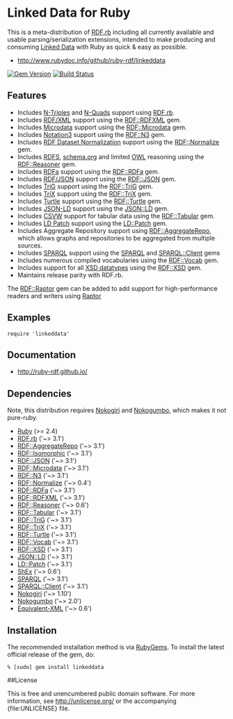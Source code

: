 # Linked Data for Ruby

This is a meta-distribution of [RDF.rb][] including all currently available
and usable parsing/serialization extensions, intended to make producing and
consuming [Linked Data][] with Ruby as quick & easy as possible.

* <http://www.rubydoc.info/github/ruby-rdf/linkeddata>

[![Gem Version](https://badge.fury.io/rb/linkeddata.png)](http://badge.fury.io/rb/linkeddata)
[![Build Status](https://travis-ci.org/ruby-rdf/linkeddata.png?branch=master)](https://travis-ci.org/ruby-rdf/linkeddata)

## Features

* Includes [N-Triples][] and [N-Quads][] support using [RDF.rb][].
* Includes [RDF/XML][] support using the [RDF::RDFXML][] gem.
* Includes [Microdata][] support using the [RDF::Microdata][] gem.
* Includes [Notation3][] support using the [RDF::N3][] gem.
* Includes [RDF Dataset Normalization][Normalization] support using the [RDF::Normalize][] gem.
* Includes  [RDFS][], [schema.org][] and limited [OWL][] reasoning using the [RDF::Reasoner][] gem.
* Includes [RDFa][] support using the [RDF::RDFa][] gem.
* Includes [RDF/JSON][] support using the [RDF::JSON][] gem.
* Includes [TriG][] support using the [RDF::TriG][] gem.
* Includes [TriX][] support using the [RDF::TriX][] gem.
* Includes [Turtle][] support using the [RDF::Turtle][] gem.
* Includes [JSON-LD][] support using the [JSON::LD][] gem.
* Includes [CSVW][] support for tabular data using the [RDF::Tabular][] gem.
* Includes [LD Patch][] support using the [LD::Patch][] gem.
* Includes Aggregate Repository support using [RDF::AggregateRepo][], which allows graphs and repositories to be aggregated from multiple sources.
* Includes [SPARQL][] support using the [SPARQL][SPARQL gem] and [SPARQL::Client][] gems
* Includes numerous compiled vocabularies using the [RDF::Vocab][] gem.
* Includes support for all [XSD datatypes][] using the [RDF::XSD][] gem.
* Maintains release parity with RDF.rb.

The [RDF::Raptor][] gem can be added to add support for high-performance readers and writers using [Raptor][]
## Examples

    require 'linkeddata'

## Documentation

* <http://ruby-rdf.github.io/>

## Dependencies
Note, this distribution requires [Nokogiri][] and [Nokogumbo][], which makes it not pure-ruby.

* [Ruby](https://www.ruby-lang.org/en/) (>= 2.4)
* [RDF.rb][] ('~> 3.1')
* [RDF::AggregateRepo][] ('~> 3.1')
* [RDF::Isomorphic][] ('~> 3.1')
* [RDF::JSON][] ('~> 3.1')
* [RDF::Microdata][] ('~> 3.1')
* [RDF::N3][] ('~> 3.1')
* [RDF::Normalize][] ('~> 0.4')
* [RDF::RDFa][] ('~> 3.1')
* [RDF::RDFXML][] ('~> 3.1')
* [RDF::Reasoner][] ('~> 0.6')
* [RDF::Tabular][] ('~> 3.1')
* [RDF::TriG][] ('~> 3.1')
* [RDF::TriX][] ('~> 3.1')
* [RDF::Turtle][] ('~> 3.1')
* [RDF::Vocab][] ('~> 3.1')
* [RDF::XSD][] ('~> 3.1')
* [JSON::LD][] ('~> 3.1')
* [LD::Patch][] ('~> 3.1')
* [ShEx][ShEx gem] ('~> 0.6')
* [SPARQL][SPARQL gem] ('~> 3.1')
* [SPARQL::Client][] ('~> 3.1')
* [Nokogiri][] ('~> 1.10')
* [Nokogumbo][] ('~> 2.0')
* [Equivalent-XML](http://rubygems.org/gems/equivalent-xml) ('~> 0.6')

## Installation

The recommended installation method is via [RubyGems](http://rubygems.org/).
To install the latest official release of the gem, do:

    % [sudo] gem install linkeddata

##License

This is free and unencumbered public domain software. For more information,
see <http://unlicense.org/> or the accompanying {file:UNLICENSE} file.

[RDF.rb]:             http://www.rubydoc.info/github/ruby-rdf/rdf
[RDF::AggregateRepo]: http://www.rubydoc.info/github/ruby-rdf/rdf-aggregate-repo
[RDF::Isomorphic]:    http://www.rubydoc.info/github/ruby-rdf/rdf-isomorphic
[RDF::JSON]:          http://www.rubydoc.info/github/ruby-rdf/rdf-json
[RDF::Microdata]:     http://www.rubydoc.info/github/ruby-rdf/rdf-microdata
[RDF::N3]:            http://www.rubydoc.info/github/ruby-rdf/rdf-n3
[RDF::Normalize]:     http://www.rubydoc.info/github/ruby-rdf/rdf-normalize
[RDF::Raptor]:        http://www.rubydoc.info/github/ruby-rdf/rdf-raptor
[RDF::RDFa]:          http://www.rubydoc.info/github/ruby-rdf/rdf-rdfa
[RDF::RDFXML]:        http://www.rubydoc.info/github/ruby-rdf/rdf-rdfxml
[RDF::Reasoner]:      http://www.rubydoc.info/github/ruby-rdf/rdf-reasoner
[RDF::Tabular]:       http://www.rubydoc.info/github/ruby-rdf/rdf-tabular
[RDF::TriG]:          http://www.rubydoc.info/github/ruby-rdf/rdf-trig
[RDF::TriX]:          http://www.rubydoc.info/github/ruby-rdf/rdf-trix
[RDF::Turtle]:        http://www.rubydoc.info/github/ruby-rdf/rdf-turtle
[RDF::Vocab]:         http://www.rubydoc.info/github/ruby-rdf/rdf-vocab
[RDF::XSD]:           http://www.rubydoc.info/github/ruby-rdf/rdf-xsd
[JSON::LD]:           http://www.rubydoc.info/github/ruby-rdf/json-ld
[LD::Patch]:          http://www.rubydoc.info/github/ruby-rdf/ld-patch
[ShEx gem]:           http://www.rubydoc.info/github/ruby-rdf/shex
[SPARQL gem]:         http://www.rubydoc.info/github/ruby-rdf/sparql
[SPARQL::Client]:     http://www.rubydoc.info/github/ruby-rdf/sparql-client

[Linked Data]:        http://linkeddata.org/
[CSVW]:               https://www.w3.org/standards/techs/csv#w3c_all
[JSON-LD]:            http://www.w3.org/TR/json-ld/ "JSON-LD 1.1"
[LD Patch]:           http://www.w3.org/TR/ldpatch/ "LD Patch"
[Microdata]:          http://www.w3.org/TR/microdata-rdf/ "Microdata to RDF"
[N-Quads]:            http://www.w3.org/TR/n-quads/ "N-Quads"
[N-Triples]:          http://www.w3.org/TR/n-triples/ "N-Triples"
[Nokogiri]:           http://rubygems.org/gems/nokogiri
[Nokogumbo]:          http://rubygems.org/gems/nokogumbo
[Normalization]:      https://json-ld.github.io/normalization/spec/ "RDF Dataset Normalization"
[Notation3]:          https://www.w3.org/TeamSubmission/n3/
[OWL]:                http://www.w3.org/TR/owl2-overview/
[Raptor]:   http://librdf.org/raptor/
[RDF/JSON]:           https://dvcs.w3.org/hg/rdf/raw-file/default/rdf-json/index.html
[RDF/XML]:            http://www.w3.org/TR/rdf-syntax-grammar/
[RDFa]:               http://www.w3.org/TR/rdfa-core/
[RDFS]:               http://www.w3.org/TR/rdf11-mt/
[schema.org]:         http://schema.org/
[ShEx]:               http://shex.io/shex-semantics/
[SPARQL]:             http://www.w3.org/TR/sparql11-overview/
[TriG]:               http://www.w3.org/TR/trig/
[TriX]:               http://www.w3.org/2004/03/trix/
[Turtle]:             http://www.w3.org/TR/turtle/
[XSD Datatypes]: http://www.w3.org/TR/2004/REC-xmlschema-2-20041028/#built-in-datatypes